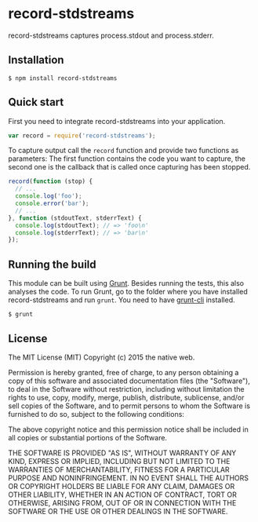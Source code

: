 # record-stdstreams

record-stdstreams captures process.stdout and process.stderr.

## Installation

    $ npm install record-stdstreams

## Quick start

First you need to integrate record-stdstreams into your application.

```javascript
var record = require('record-stdstreams');
```

To capture output call the `record` function and provide two functions as parameters: The first function contains the code you want to capture, the second one is the callback that is called once capturing has been stopped.

```javascript
record(function (stop) {
  // ...
  console.log('foo');
  console.error('bar');
  // ...
}, function (stdoutText, stderrText) {
  console.log(stdoutText); // => 'foo\n'
  console.log(stderrText); // => 'bar\n'
});
```

## Running the build

This module can be built using [Grunt](http://gruntjs.com/). Besides running the tests, this also analyses the code. To run Grunt, go to the folder where you have installed record-stdstreams and run `grunt`. You need to have [grunt-cli](https://github.com/gruntjs/grunt-cli) installed.

    $ grunt

## License

The MIT License (MIT)
Copyright (c) 2015 the native web.

Permission is hereby granted, free of charge, to any person obtaining a copy of this software and associated documentation files (the "Software"), to deal in the Software without restriction, including without limitation the rights to use, copy, modify, merge, publish, distribute, sublicense, and/or sell copies of the Software, and to permit persons to whom the Software is furnished to do so, subject to the following conditions:

The above copyright notice and this permission notice shall be included in all copies or substantial portions of the Software.

THE SOFTWARE IS PROVIDED "AS IS", WITHOUT WARRANTY OF ANY KIND, EXPRESS OR IMPLIED, INCLUDING BUT NOT LIMITED TO THE WARRANTIES OF MERCHANTABILITY, FITNESS FOR A PARTICULAR PURPOSE AND NONINFRINGEMENT. IN NO EVENT SHALL THE AUTHORS OR COPYRIGHT HOLDERS BE LIABLE FOR ANY CLAIM, DAMAGES OR OTHER LIABILITY, WHETHER IN AN ACTION OF CONTRACT, TORT OR OTHERWISE, ARISING FROM, OUT OF OR IN CONNECTION WITH THE SOFTWARE OR THE USE OR OTHER DEALINGS IN THE SOFTWARE.
